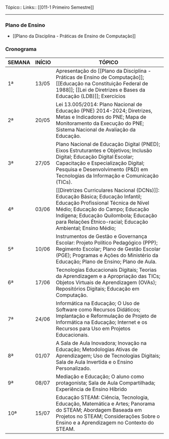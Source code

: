 Tópico::
Links:: [[011-1 Primeiro Semestre]]

---

### Plano de Ensino

- [[Plano da Disciplina - Práticas de Ensino de Computação]]

### Cronograma
| SEMANA | INÍCIO | TÓPICO                                                                                                                                                    |
|--------|--------|-----------------------------------------------------------------------------------------------------------------------------------------------------------|
| 1ª     | 13/05  | Apresentação do [[Plano da Disciplina - Práticas de Ensino de Computação]]; [[Educação na Constituição Federal de 1988]]; [[Lei de Diretrizes e Bases da Educação (LDB)]]; Exercícios |
| 2ª     | 20/05  | Lei 13.005/2014: Plano Nacional de Educação (PNE) 2014-2024; Diretrizes, Metas e Indicadores do PNE; Mapa de Monitoramento da Execução do PNE; Sistema Nacional de Avaliação da Educação.                                                  |
| 3ª     | 27/05  | Plano Nacional de Educação Digital (PNED); Eixos Estruturantes e Objetivos; Inclusão Digital; Educação Digital Escolar; Capacitação e Especialização Digital; Pesquisa e Desenvolvimento (P&D) em Tecnologias da Informação e Comunicação (TICs).                    |
| 4ª     | 03/06  | [[Diretrizes Curriculares Nacional (DCNs)]]: Educação Básica; Educação Infantil; Educação Profissional Técnica de Nível Médio; Educação do Campo; Educação Indígena; Educação Quilombola; Educação para Relações Étnico-racial; Educação Ambiental; Ensino Médio; |
| 5ª     | 10/06  | Instrumentos de Gestão e Governança Escolar: Projeto Político Pedagógico (PPP); Regimento Escolar; Plano de Gestão Escolar (PGE); Programas e Ações do Ministério da Educação; Plano de Ensino; Plano de Aula.                                |
| 6ª     | 17/06  | Tecnologias Educacionais Digitais; Teorias da Aprendizagem e a Apropriação das TICs; Objetos Virtuais de Aprendizagem (OVAs); Repositórios Digitais; Educação em Computação.                                                      |
| 7ª     | 24/06  | Informática na Educação; O Uso de Software como Recursos Didáticos; Implantação e Reformulação de Projeto de Informática na Educação; Internet e os Recursos para Uso em Projetos Educacionais.                                         |
| 8ª     | 01/07  | A Sala de Aula Inovadora; Inovação na Educação; Metodologias Ativas de Aprendizagem; Uso de Tecnologias Digitais; Sala de Aula Invertida e o Ensino Personalizado.                                                               |
| 9ª     | 08/07  | Mediação e Educação; O aluno como protagonista; Sala de Aula Compartilhada; Experiência de Ensino Híbrido                                                                                                                |
| 10ª    | 15/07  | Educação STEAM: Ciência, Tecnologia, Educação, Matemática e Artes; Panorama do STEAM; Abordagem Baseada em Projetos no STEAM; Considerações Sobre o Ensino e a Aprendizagem no Contexto do STEAM.                                 |